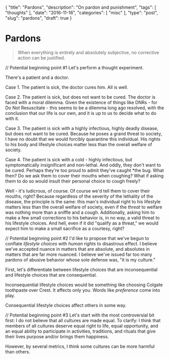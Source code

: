 {
    "title": "Pardons",
    "description": "On pardon and punishment",
    "tags": [ 
        "thoughts"
    ],
    "date": "2016-11-16",
    "categories": [
        "misc"
    ],
    "type": "post",
    "slug": "pardons",
    "draft": true
}

# Pardons

> When everything is entirely and absolutely subjective, no corrective action can be justified. 

// Potential beginning point #1
Let's perform a thought experiment.

There's a patient and a doctor.

Case 1. The patient is sick, the doctor cures him. All is well.

Case 2. The patient is sick, but does not want to be cured. The doctor is faced with a moral dilemma. Given the existence of things like DNRs - for Do Not Resuscitate - this seems to be a dilemma long ago resolved, with the conclusion that our life is our own, and it is up to us to decide what to do with it.

Case 3. The patient is sick with a highly infectious, highly deadly disease, but does not want to be cured. Because he poses a grand threat to society, I have no doubt that we would forcibly quarantine this individual. His rights to his body and lifestyle choices matter less than the overall welfare of society. 

Case 4. The patient is sick with a cold - highly infectious, but symptomatically insignificant and non-lethal. And oddly, they don't want to be cured. Perhaps they're too proud to admit they've caught *the bug. What then? Do we ask them to cover their mouths when coughing? What if asking them to do so would insult their personal choice to cough freely? 

Well - it's ludicrous, of course. Of course we'd tell them to cover their mouths, right? Because regardless of the severity of the lethality of the disease, the principle is the same: this man's individual right to his lifestyle matters less than the overall welfare of society, even if the *threat* to welfare was nothing more than a sniffle and a cough. Additionally, asking him to make a few small corrections to his behavior is, in no way, a valid threat to his lifestyle choices. And hell, even if it did "qualify as a threat," we would expect him to make a small sacrifice as a courtesy, right?

// Potential beginning point #2
I'd like to propose that we've begun to conflate *lifestyle choices* with *human rights* to disastrous effect. I believe we've accepted nuance in matters that are absolute, and absolutes in matters that are far more nuanced. I believe we've issued far too many pardons of abusive behavior whose sole defense was, "it is my culture."

First, let's differentiate between lifestyle choices that are inconsequential and lifestyle choices that are consequential.

Inconsequential lifestyle choices would be something like choosing Colgate toothpaste over Crest. It affects only you. Words like *preference* come into play.

Consequential lifestyle choices affect others in some way. 

// Potential beginning point #3
Let's start with the most controversial bit first: I do not believe that all cultures are made equal. To clarify: I think that members of all cultures deserve equal right to life, equal opportunity, and an equal ability to participate in activities, traditions, and rituals that give their lives purpose and/or brings them happiness.


However, by several metrics, I think some cultures can be more harmful than others.

